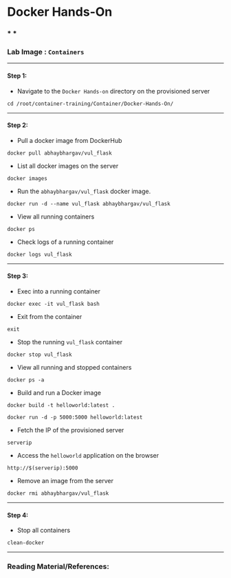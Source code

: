 # **Docker Hands-On**

### * *

### **Lab Image : `Containers`**

---

#### Step 1:

* Navigate to the `Docker Hands-on` directory on the provisioned server

```commandline
cd /root/container-training/Container/Docker-Hands-On/
```

---

#### Step 2:

* Pull a docker image from DockerHub

```commandline
docker pull abhaybhargav/vul_flask
```

* List all docker images on the server

```commandline
docker images
```

* Run the `abhaybhargav/vul_flask` docker image.

```commandline
docker run -d --name vul_flask abhaybhargav/vul_flask
```

* View all running containers

```commandline
docker ps
```

* Check logs of a running container

```commandline
docker logs vul_flask
```

---

#### Step 3:

* Exec into a running container

```commandline
docker exec -it vul_flask bash
```

* Exit from the container

```commandline
exit
```

* Stop the running `vul_flask` container

```commandline
docker stop vul_flask
```

* View all running and stopped containers

```commandline
docker ps -a
```

* Build and run a Docker image

```commandline
docker build -t helloworld:latest .
```
```commandline
docker run -d -p 5000:5000 helloworld:latest
```

* Fetch the IP of the provisioned server

```commandline
serverip
```

* Access the `helloworld` application on the browser

```commandline
http://$(serverip):5000
```

* Remove an image from the server

```commandline
docker rmi abhaybhargav/vul_flask
```

---

#### Step 4:

* Stop all containers

```commandline
clean-docker
```

---

### Reading Material/References:
